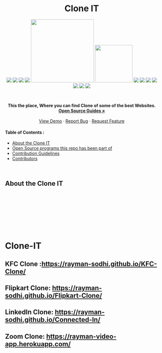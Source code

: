 <h1 align="center">Clone IT</h1>


<div align="center">

<a href="https://github.com/Rayman-Sodhi/Clone-IT"><img src="https://img.shields.io/github/contributors/Rayman-Sodhi/Clone-IT.svg?style=for-the-badge"></a>
<a href="https://github.com/Rayman-Sodhi/Clone-IT/network/members"><img src="https://img.shields.io/github/forks/Rayman-Sodhi/Clone-IT.svg?style=for-the-badge"></a>
<a href="https://github.com/Rayman-Sodhi/Clone-IT/stargazers"><img src="https://img.shields.io/github/stars/Rayman-Sodhi/Clone-IT.svg?style=for-the-badge"></a>
<a href="https://github.com/Rayman-Sodhi/Clone-IT/issues"><img src="https://img.shields.io/github/issues/Rayman-Sodhi/Clone-IT.svg?style=for-the-badge"></a>
<a href="https://github.com/Rayman-Sodhi/Clone-IT"><img src="https://forthebadge.com/images/badges/built-by-developers.svg" width="207" ></a> 
<a href="https://github.com/Rayman-Sodhi/Clone-IT"><img src="https://forthebadge.com/images/badges/built-with-love.svg" width="123" ></a> 
<a href="https://github.com/Rayman-Sodhi/Clone-IT"><img src="https://badges.frapsoft.com/os/v1/open-source.svg?v=103"></a>
<a href="https://github.com/Rayman-Sodhi/Clone-IT"><img src="https://img.shields.io/static/v1.svg?label=Contributions&message=Welcome&color=black"></a>
<a href="https://github.com/Rayman-Sodhi/Clone-IT"><img src="https://img.shields.io/badge/Maintained%3F-yes-brightgreen.svg?v=103"></a> 
<a href="https://github.com/Rayman-Sodhi/Clone-IT/issues?q=is%3Aissue+is%3Aclosed"><img src="https://img.shields.io/github/issues-closed-raw/Rayman-Sodhi/Clone-IT?color=red"></a>
<a href="https://github.com/Rayman-Sodhi/Clone-IT/pulls"><img src="https://img.shields.io/github/issues-pr/Rayman-Sodhi/Clone-IT?color=brightgreen"></a>
<a href="https://github.com/Rayman-Sodhi/Clone-IT/pulls?q=is%3Apr+is%3Aclosed"><img src="https://img.shields.io/github/issues-pr-closed-raw/Rayman-Sodhi/Clone-IT?color=0059b3"></a> 
<a href="https://github.com/Rayman-Sodhi/Clone-IT"><img src="https://img.shields.io/github/repo-size/Rayman-Sodhi/Clone-IT?color=red"></a> 

</div>

<br>

<p align="center">
    <strong> This the place, Where you can find Clone of some of the best Websites. </strong>
    <br />
    <a href="https://opensource.guide/"><strong>Open Source Guides »</strong></a>
    <br />
    <br />
    <a href="https://github.com/Rayman-Sodhi/Clone-IT">View Demo</a>
    ·
    <a href="https://github.com/Rayman-Sodhi/Clone-IT/issues">Report Bug</a>
    ·
    <a href="https://github.com/Rayman-Sodhi/Clone-IT/issues">Request Feature</a>
  </p>


<!-- TABLE OF CONTENTS -->

#### Table of Contents :
* [About the Clone IT](#About-the-Clone-IT)
* [Open Source programs this repo has been part of](#Open-Source-programs-this-repo-has-been-part-of)
* [Contribution Guidelines](#Contribution-Guidelines)
* [Contributors](#Contributors)

<br>

<!-- ABOUT THE PROJECT -->
## About the Clone IT















































<BR>
 
 <BR>
  
  <BR>
   
   <BR>
    
  
     
 <BR>
  
  <BR>
   
   <BR>
    
    



# Clone-IT
 
 ## KFC Clone :https://rayman-sodhi.github.io/KFC-Clone/
 ## Flipkart Clone: https://rayman-sodhi.github.io/Flipkart-Clone/
 ## LinkedIn Clone: https://rayman-sodhi.github.io/Connected-In/
 ## Zoom Clone: https://rayman-video-app.herokuapp.com/
